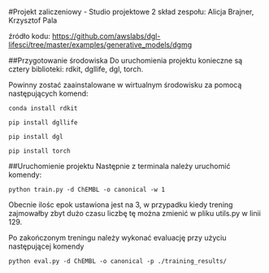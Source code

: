 #Projekt zaliczeniowy - Studio projektowe 2 
skład zespołu: Alicja Brajner, Krzysztof Pala 

źródło kodu: https://github.com/awslabs/dgl-lifesci/tree/master/examples/generative_models/dgmg

##Przygotowanie środowiska
Do uruchomienia projektu konieczne są cztery biblioteki: rdkit, dgllife, dgl, torch.

Powinny zostać zaainstalowane w wirtualnym środowisku za pomocą następujących komend: 
```
conda install rdkit

pip install dgllife

pip install dgl

pip install torch
```

##Uruchomienie projektu 
Następnie z terminala należy uruchomić komendy: 

```
python train.py -d ChEMBL -o canonical -w 1
```

Obecnie ilośc epok ustawiona jest na 3, w przypadku kiedy trening zajmowałby zbyt dużo czasu
liczbę tę można zmienić w pliku utils.py w linii 129. 

Po zakończonym treningu należy wykonać evaluację przy użyciu następującej komendy

```
python eval.py -d ChEMBL -o canonical -p ./training_results/
```